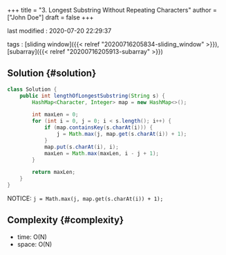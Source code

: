 +++
title = "3. Longest Substring Without Repeating Characters"
author = ["John Doe"]
draft = false
+++

last modified
: 2020-07-20 22:29:37


tags
: [sliding window]({{< relref "20200716205834-sliding_window" >}}), [subarray]({{< relref "20200716205913-subarray" >}})


## Solution {#solution}

```java
class Solution {
    public int lengthOfLongestSubstring(String s) {
        HashMap<Character, Integer> map = new HashMap<>();

        int maxLen = 0;
        for (int i = 0, j = 0; i < s.length(); i++) {
            if (map.containsKey(s.charAt(i))) {
                j = Math.max(j, map.get(s.charAt(i)) + 1);
            }
            map.put(s.charAt(i), i);
            maxLen = Math.max(maxLen, i - j + 1);
        }

        return maxLen;
    }
}
```

NOTICE: `j = Math.max(j, map.get(s.charAt(i)) + 1);`


## Complexity {#complexity}

-   time:  O(N)
-   space: O(N)
